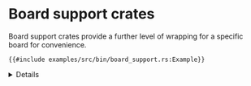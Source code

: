 # Board support crates

Board support crates provide a further level of wrapping for a specific board for convenience.

```rust,editable,compile_fail
{{#include examples/src/bin/board_support.rs:Example}}
```

<details>

 * In this case the board support crate is just providing more useful names, and a bit of
   initialisation.
 * The crate may also include drivers for some on-board devices outside of the microcontroller
   itself.
   * `microbit-v2` includes a simple driver for the LED matrix.

Run the example with:

```sh
cargo embed --bin board_support
```

</details>
